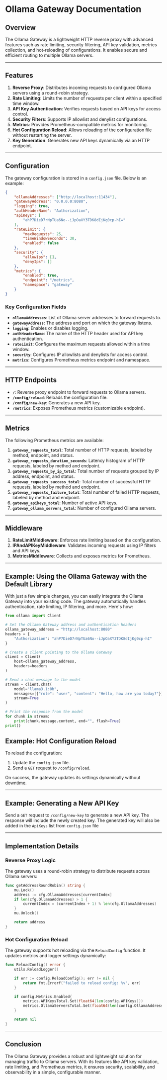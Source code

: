 # Ollama Gateway Documentation

## Overview

The Ollama Gateway is a lightweight HTTP reverse proxy with advanced features such as rate limiting, security filtering, API key validation, metrics collection, and hot-reloading of configurations. It enables secure and efficient routing to multiple Ollama servers.

---

## Features

1. **Reverse Proxy**: Distributes incoming requests to configured Ollama servers using a round-robin strategy.
2. **Rate Limiting**: Limits the number of requests per client within a specified time window.
3. **API Key Authentication**: Verifies requests based on API keys for access control.
4. **Security Filters**: Supports IP allowlist and denylist configurations.
5. **Metrics**: Provides Prometheus-compatible metrics for monitoring.
6. **Hot Configuration Reload**: Allows reloading of the configuration file without restarting the server.
7. **Key Generation**: Generates new API keys dynamically via an HTTP endpoint.

---

## Configuration

The gateway configuration is stored in a `config.json` file. Below is an example:

```json
{
    "ollamaAddresses": ["http://localhost:11434"],
    "gatewayAddress": "0.0.0.0:8080",
    "logging": true,
    "authHeaderName": "Authorization",
    "apiKeys": [
        "ahP7DieD7rNpTUa6No--iJpOaXY3TDK8dIjKg0cp-hI="
    ],
    "rateLimit": {
        "maxRequests": 25,
        "timeWindowSeconds": 30,
        "enabled": false
    },
    "security": {
        "allowIps": [],
        "denyIps": []
    },
    "metrics": {
        "enabled": true,
        "endpoint": "/metrics",
        "namespace": "gateway"
    }
}
```

### Key Configuration Fields

- **`ollamaAddresses`**: List of Ollama server addresses to forward requests to.
- **`gatewayAddress`**: The address and port on which the gateway listens.
- **`logging`**: Enables or disables logging.
- **`authHeaderName`**: The name of the HTTP header used for API key authentication.
- **`rateLimit`**: Configures the maximum requests allowed within a time window.
- **`security`**: Configures IP allowlists and denylists for access control.
- **`metrics`**: Configures Prometheus metrics endpoint and namespace.

---

## HTTP Endpoints

- **`/`**: Reverse proxy endpoint to forward requests to Ollama servers.
- **`/config/reload`**: Reloads the configuration file.
- **`/config/new-key`**: Generates a new API key.
- **`/metrics`**: Exposes Prometheus metrics (customizable endpoint).

---

## Metrics

The following Prometheus metrics are available:

1. **`gateway_requests_total`**: Total number of HTTP requests, labeled by method, endpoint, and status.
2. **`gateway_requests_duration_seconds`**: Latency histogram of HTTP requests, labeled by method and endpoint.
3. **`gateway_requests_by_ip_total`**: Total number of requests grouped by IP address, endpoint, and status.
4. **`gateway_requests_success_total`**: Total number of successful HTTP requests, labeled by method and endpoint.
5. **`gateway_requests_failure_total`**: Total number of failed HTTP requests, labeled by method and endpoint.
6. **`gateway_apikeys_total`**: Number of active API keys.
7. **`gateway_ollama_servers_total`**: Number of configured Ollama servers.

---

## Middleware

1. **RateLimitMiddleware**: Enforces rate limiting based on the configuration.
2. **IPAndAPIKeyMiddleware**: Validates incoming requests using IP filters and API keys.
3. **MetricsMiddleware**: Collects and exposes metrics for Prometheus.

---

## Example: Using the Ollama Gateway with the Default Library

With just a few simple changes, you can easily integrate the Ollama Gateway into your existing code. The gateway automatically handles authentication, rate limiting, IP filtering, and more. Here's how:

```python
from ollama import Client

# Set the Ollama Gateway address and authentication headers
ollama_gateway_address = "http://localhost:8080"
headers = {
    "Authorization": "ahP7DieD7rNpTUa6No--iJpOaXY3TDK8dIjKg0cp-hI"
}

# Create a client pointing to the Ollama Gateway
client = Client(
    host=ollama_gateway_address,
    headers=headers
)

# Send a chat message to the model
stream = client.chat(
    model="llama3.1:8b",
    messages=[{"role": "user", "content": "Hello, how are you today?"}],
    stream=True
)

# Print the response from the model
for chunk in stream:
    print(chunk.message.content, end="", flush=True)
print()
```


## Example: Hot Configuration Reload

To reload the configuration:

1. Update the `config.json` file.
2. Send a `GET` request to `/config/reload`.

On success, the gateway updates its settings dynamically without downtime.

---

## Example: Generating a New API Key

Send a `GET` request to `/config/new-key` to generate a new API key. The response will include the newly created key. The generated key will also be added in the `ApiKeys` list from `config.json` file

---

## Implementation Details

### Reverse Proxy Logic

The gateway uses a round-robin strategy to distribute requests across Ollama servers:

```go
func getAddressRoundRobin() string {
    mu.Lock()
    address := cfg.OllamaAddresses[currentIndex]
    if len(cfg.OllamaAddresses) > 1 {
        currentIndex = (currentIndex + 1) % len(cfg.OllamaAddresses)
    }
    mu.Unlock()

    return address
}
```

### Hot Configuration Reload

The gateway supports hot reloading via the `ReloadConfig` function. It updates metrics and logger settings dynamically:

```go
func ReloadConfig() error {
    utils.ReloadLogger()

    if err := config.ReloadConfig(); err != nil {
        return fmt.Errorf("failed to reload config: %v", err)
    }

	if config.Metrics.Enabled{
		metrics.APIKeysTotal.Set(float64(len(config.APIKeys)))
		metrics.OllamaServersTotal.Set(float64(len(config.OllamaAddresses)))
	}

    return nil
}
```

---

## Conclusion

The Ollama Gateway provides a robust and lightweight solution for managing traffic to Ollama servers. With its features like API key validation, rate limiting, and Prometheus metrics, it ensures security, scalability, and observability in a simple, configurable manner.
